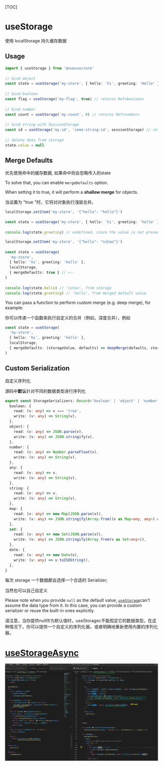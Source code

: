 [TOC]

# useStorage

使用 localStorage 持久缓存数据

## Usage

```ts
import { useStorage } from '@vueuse/core'

// bind object
const state = useStorage('my-store', { hello: 'hi', greeting: 'Hello' })

// bind boolean
const flag = useStorage('my-flag', true) // returns Ref<boolean>

// bind number
const count = useStorage('my-count', 0) // returns Ref<number>

// bind string with SessionStorage
const id = useStorage('my-id', 'some-string-id', sessionStorage) // returns Ref<string>

// delete data from storage
state.value = null

```



## Merge Defaults 

优先使用命中的缓存数据, 如果命中则会忽略传入的state



To solve that, you can enable `mergeDefaults` option.

When setting it to true, it will perform a **shallow merge** for objects. 

当设置为 "true "时，它将对对象执行浅层合并。

```ts
localStorage.setItem('my-store', '{"hello": "hello"}')

const state = useStorage('my-store', { hello: 'hi', greeting: 'hello' }, localStorage)

console.log(state.greeting) // undefined, since the value is not presented in storage

```

```ts
localStorage.setItem('my-store', '{"hello": "nihao"}')

const state = useStorage(
  'my-store',
  { hello: 'hi', greeting: 'hello' },
  localStorage,
  { mergeDefaults: true } // <--
)

console.log(state.hello) // 'nihao', from storage
console.log(state.greeting) // 'hello', from merged default value
```

You can pass a function to perform custom merge (e.g. deep merge), for example:

你可以传递一个函数来执行自定义的合并（例如，深度合并），例如

```ts
const state = useStorage(
  'my-store',
  { hello: 'hi', greeting: 'hello' },
  localStorage,
  { mergeDefaults: (storageValue, defaults) => deepMerge(defaults, storageValue) } // <--
)

```



## Custom Serialization

自定义序列化 

源码中**默认**针对不同的数据类型进行序列化

```ts
export const StorageSerializers: Record<'boolean' | 'object' | 'number' | 'any' | 'string' | 'map' | 'set' | 'date', Serializer<any>> = {
  boolean: {
    read: (v: any) => v === 'true',
    write: (v: any) => String(v),
  },
  object: {
    read: (v: any) => JSON.parse(v),
    write: (v: any) => JSON.stringify(v),
  },
  number: {
    read: (v: any) => Number.parseFloat(v),
    write: (v: any) => String(v),
  },
  any: {
    read: (v: any) => v,
    write: (v: any) => String(v),
  },
  string: {
    read: (v: any) => v,
    write: (v: any) => String(v),
  },
  map: {
    read: (v: any) => new Map(JSON.parse(v)),
    write: (v: any) => JSON.stringify(Array.from((v as Map<any, any>).entries())),
  },
  set: {
    read: (v: any) => new Set(JSON.parse(v)),
    write: (v: any) => JSON.stringify(Array.from(v as Set<any>)),
  },
  date: {
    read: (v: any) => new Date(v),
    write: (v: any) => v.toISOString(),
  },
}
```

每次 storage 一个数据都会选择一个合适的 Serializer;

当然也可以自己自定义

Please note when you provide `null` as the default value, [`useStorage`](https://vueuse.org/core/useStorage/)can't assume the data type from it. In this case, you can provide a custom serializer or reuse the built-in ones explicitly.

请注意，当你提供null作为默认值时，useStoragec不能假定它的数据类型。在这种情况下，你可以提供一个自定义的序列化器，或者明确地重新使用内置的序列化器。





# [useStorageAsync](https://vueuse.org/core/useStorageAsync/)

![image-20221012181955292](../imgs/image-20221012181955292.png)